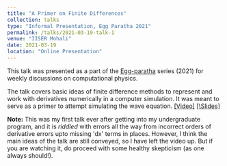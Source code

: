 ```yaml
---
title: "A Primer on Finite Differences"
collection: talks
type: "Informal Presentation, Egg Paratha 2021"
permalink: /talks/2021-03-19-talk-1
venue: "IISER Mohali"
date: 2021-03-19
location: "Online Presentation"
---
```


This talk was presented as a part of the [Egg-paratha](https://iiserm.github.io/egg-paratha/old/) series (2021) for weekly discussions on computational physics. 

The talk covers basic ideas of finite difference methods to represent and work with derivatives numerically in a computer simulation. It was meant to serve as a primer to attempt simulating the wave equation. [\[Video\]](https://www.youtube.com/watch?v=vCZsTcLbZ3M&t=1873s) [[\Slides\]](https://iiserm.github.io/egg-paratha/old/week1/week1_slides)


**Note:** This was my first talk ever after getting into my undergraduate program, and it is *riddled* with errors all the way from incorrect orders of derivative errors upto missing 'dx' terms in places. However, I think the main ideas of the talk are still conveyed, so I have left the video up. But if you are watching it, do proceed with some healthy skepticism (as one always should!).
